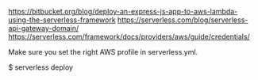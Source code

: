 https://bitbucket.org/blog/deploy-an-express-js-app-to-aws-lambda-using-the-serverless-framework
https://serverless.com/blog/serverless-api-gateway-domain/
https://serverless.com/framework/docs/providers/aws/guide/credentials/

Make sure you set the right AWS profile in serverless.yml.

$ serverless deploy

